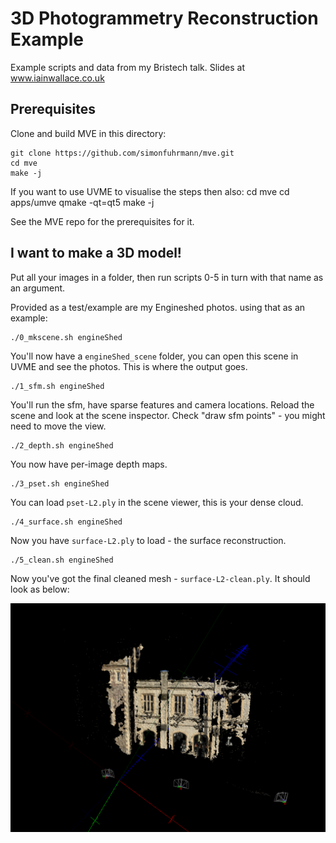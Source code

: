# 3D Photogrammetry Reconstruction Example

Example scripts and data from my Bristech talk. Slides at www.iainwallace.co.uk

## Prerequisites 

Clone and build MVE in this directory:

	git clone https://github.com/simonfuhrmann/mve.git
	cd mve
	make -j

If you want to use UVME to visualise the steps then also:
	cd mve
	cd apps/umve
	qmake -qt=qt5
	make -j

See the MVE repo for the prerequisites for it.

## I want to make a 3D model!

Put all your images in a folder, then run scripts 0-5 in turn with that name as an argument.

Provided as a test/example are my Engineshed photos. using that as an example:

	./0_mkscene.sh engineShed

You'll now have a `engineShed_scene`  folder, you can open this scene in UVME and see the photos. This is where the output goes.

	./1_sfm.sh engineShed

You'll run the sfm, have sparse features and camera locations. Reload the scene and look at the scene inspector. Check "draw sfm points" - you might need to move the view.

	./2_depth.sh engineShed

You now have per-image depth maps.

	./3_pset.sh engineShed

You can load `pset-L2.ply` in the scene viewer, this is your dense cloud.

	./4_surface.sh engineShed

Now you have `surface-L2.ply` to load - the surface reconstruction.

	./5_clean.sh engineShed

Now you've got the final cleaned mesh - `surface-L2-clean.ply`. It should look as below:


![alt text](final.png "Completed model")

